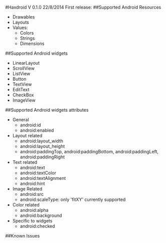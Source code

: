 #Haxdroid V 0.1.0 22/8/2014
First release: 
##Supported Android Resources

- Drawables
- Layouts
- Values:
	- Colors
	- Strings
	- Dimensions

##Supported Android widgets
- LinearLayout
- ScrollView
- ListView
- Button
- TextView
- EditText
- CheckBox
- ImageView


##Supported Android widgets attributes

- General
	- android:id
	- android:enabled
- Layout related
	- android:layout_width
	- android:layout_height
	- android:paddingTop, android:paddingBottom, android:paddingLeft, android:paddingRight	
- Text related
	- android:text
	- android:textColor
	- android:textAlignment
	- android:hint
- Image Related	
	- android:src
	- android:scaleType: only 'fitXY' currently supported
- Color related
	- android:alpha
	- android:background
- Specific to widgets
	- android:checked

##Known Issues
	

